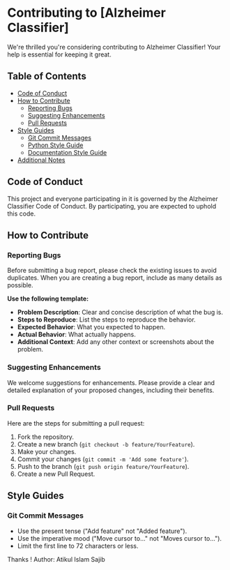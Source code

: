 # Contributing to [Alzheimer Classifier]

We're thrilled you're considering contributing to Alzheimer Classifier! Your help is essential for keeping it great.

## Table of Contents
- [Code of Conduct](#code-of-conduct)
- [How to Contribute](#how-to-contribute)
  - [Reporting Bugs](#reporting-bugs)
  - [Suggesting Enhancements](#suggesting-enhancements)
  - [Pull Requests](#pull-requests)
- [Style Guides](#style-guides)
  - [Git Commit Messages](#git-commit-messages)
  - [Python Style Guide](#python-style-guide)
  - [Documentation Style Guide](#documentation-style-guide)
- [Additional Notes](#additional-notes)

## Code of Conduct
This project and everyone participating in it is governed by the Alzheimer Classifier Code of Conduct. By participating, you are expected to uphold this code.

## How to Contribute

### Reporting Bugs
Before submitting a bug report, please check the existing issues to avoid duplicates. When you are creating a bug report, include as many details as possible.

**Use the following template:**
- **Problem Description**: Clear and concise description of what the bug is.
- **Steps to Reproduce**: List the steps to reproduce the behavior.
- **Expected Behavior**: What you expected to happen.
- **Actual Behavior**: What actually happens.
- **Additional Context**: Add any other context or screenshots about the problem.

### Suggesting Enhancements
We welcome suggestions for enhancements. Please provide a clear and detailed explanation of your proposed changes, including their benefits.

### Pull Requests
Here are the steps for submitting a pull request:

1. Fork the repository.
2. Create a new branch (`git checkout -b feature/YourFeature`).
3. Make your changes.
4. Commit your changes (`git commit -m 'Add some feature'`).
5. Push to the branch (`git push origin feature/YourFeature`).
6. Create a new Pull Request.

## Style Guides

### Git Commit Messages
- Use the present tense ("Add feature" not "Added feature").
- Use the imperative mood ("Move cursor to..." not "Moves cursor to...").
- Limit the first line to 72 characters or less.


Thanks !
Author: Atikul Islam Sajib